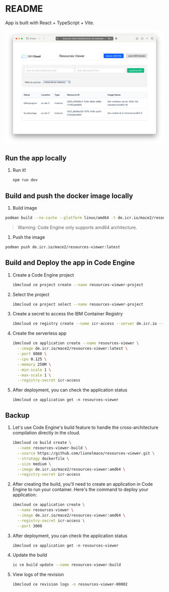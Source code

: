 # README

App is built with React + TypeScript + Vite.

![Web Application Screenshot](src/assets/webapp.png)

## Run the app locally

1. Run it!

    ```sh
    npm run dev
    ```

## Build and push the docker image locally

1. Build image

  ```sh
  podman build --no-cache --platform linux/amd64 -t de.icr.io/mace2/resources-viewer:latest .
  ```

  > Warning: Code Engine only supports amd64 architecture.

1. Push the image

  ```sh
  podman push de.icr.io/mace2/resources-viewer:latest
  ```

## Build and Deploy the app in Code Engine 

1. Create a Code Engine project

    ```sh
    ibmcloud ce project create --name resources-viewer-project
    ```

1. Select the project

    ```sh
    ibmcloud ce project select --name resources-viewer-project
    ```

1. Create a secret to access the IBM Container Registry

    ```sh
    ibmcloud ce registry create --name icr-access --server de.icr.io --username iamapikey --password $API_KEY
    ```

1. Create the serverless app

    ```sh
    ibmcloud ce application create --name resources-viewer \
      --image de.icr.io/mace2/resources-viewer:latest \
      --port 8080 \
      --cpu 0.125 \
      --memory 250M \
      --min-scale 1 \
      --max-scale 1 \
      --registry-secret icr-access
    ```

1. After deployment, you can check the application status

    ```ssh
    ibmcloud ce application get -n resources-viewer
    ```


## Backup

1. Let's use Code Engine's build feature to handle the cross-architecture compilation directly in the cloud.

    ```sh
    ibmcloud ce build create \
      --name resources-viewer-build \
      --source https://github.com/lionelmace/resources-viewer.git \
      --strategy dockerfile \
      --size medium \
      --image de.icr.io/mace2/resources-viewer:amd64 \
      --registry-secret icr-access
    ```

1. After creating the build, you'll need to create an application in Code Engine to run your container. Here's the command to deploy your application:

    ```sh
    ibmcloud ce application create \
      --name resources-viewer \
      --image de.icr.io/mace2/resources-viewer:amd64 \
      --registry-secret icr-access \
      --port 3000
    ```

1. After deployment, you can check the application status

    ```ssh
    ibmcloud ce application get -n resources-viewer
    ```

1. Update the build

    ```sh
    ic ce build update --name resources-viewer-build
    ```

1. View logs of the revision

    ```sh
    ibmcloud ce revision logs -n resources-viewer-00002
    ```